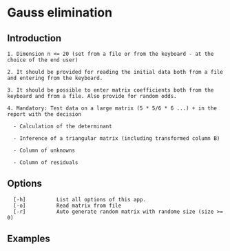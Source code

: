 # Gauss elimination
  ## Introduction
  
    1. Dimension n <= 20 (set from a file or from the keyboard - at the choice of the end user)

    2. It should be provided for reading the initial data both from a file and entering from the keyboard.

    3. It should be possible to enter matrix coefficients both from the keyboard and from a file. Also provide for random odds.

    4. Mandatory: Test data on a large matrix (5 * 5/6 * 6 ...) + in the report with the decision

      - Calculation of the determinant

      - Inference of a triangular matrix (including transformed column B)

      - Column of unknowns

      - Column of residuals
  ## Options
      
      [-h]          List all options of this app.
      [-o]          Read matrix from file 
      [-r]          Auto generate random matrix with randome size (size >= 0)
      
  ## Examples
      
      
  
